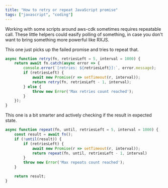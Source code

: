 ```yaml
---
title: "How to retry or repeat JavaScript promise"
tags: ["javascript", "coding"]
---
```


Working with some scripts around aws-cdk sometimes requires repeatable call. 
These little helpers could easify polling of something, 
in case you don't want to bring something more powerful like RXJS.

This one just picks up the failed promise and tries to repeat that.

```javascript
async function retry(fn, retriesLeft = 5, interval = 1000) {
    return await fn.catch(async error => {
        console.error(`[retries: ${retriesLeft}]:`, error.message);
        if (retriesLeft) {
            await new Promise(r => setTimeout(r, interval));
            return retry(fn, retriesLeft - 1, interval);
        } else {
            throw new Error('Max retries count reached');
        }
    });
}
```

This one is a bit smarter and actively checking if the result in expected state.

```javascript
async function repeat(fn, until, retriesLeft = 5, interval = 1000) {
    const result = await fn();
    if (!until(result)) {
        if (retriesLeft) {
            await new Promise(r => setTimeout(r, interval));
            return repeat(fn, until, retriesLeft - 1, interval)
        }
        throw new Error('Max repeats count reached');
    }

    return result;
}
```